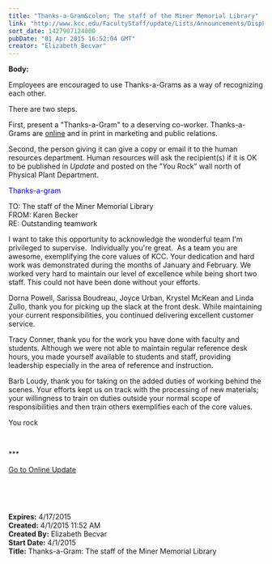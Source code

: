 ```yaml
---
title: "Thanks-a-Gram&colon; The staff of the Miner Memorial Library"
link: "http://www.kcc.edu/FacultyStaff/update/Lists/Announcements/DispForm.aspx?ID=1871"
sort_date: 1427907124000
pubDate: "01 Apr 2015 16:52:04 GMT"
creator: "Elizabeth Becvar"
---
```


<div><b>Body:</b> <div class="ExternalClass2C1E15CEFC844C3EBF45CEFE413EE576"><p>Employees are encouraged to use Thanks-a-Grams as a way of recognizing each other.</p>
<p>There are two steps. </p>
<p>First, present a &quot;Thanks-a-Gram&quot; to a deserving co-worker. Thanks-a-Grams are <a href="/FacultyStaff/documents/thanksagram.pdf">online</a> and in print in marketing and public relations.</p>
<p>Second, the person giving it can give a copy or email it to the human resources department. Human resources will ask the recipient(s) if it is OK to be published in <em>Update</em> and posted on the &quot;You Rock&quot; wall north of Physical Plant Department.</p>
<p><span style="color:blue">Thanks-a-gram </span> </p>
<p>TO: The staff of the Miner Memorial Library<br />FROM: Karen Becker<br />RE: Outstanding teamwork</p>
<p>I want to take this opportunity to acknowledge the wonderful team I'm privileged to supervise.  Individually you're great.  As a team you are awesome, exemplifying the core values of KCC. Your dedication and hard work was demonstrated during the months of January and February. We worked very hard to maintain our level of excellence while being short two staff. This could not have been done without your efforts. </p>
<p>Dorna Powell, Sarissa Boudreau, Joyce Urban, Krystel McKean and Linda Zullo, thank you for picking up the slack at the front desk. While maintaining your current responsibilities, you continued delivering excellent customer service.  </p>
<p>Tracy Conner, thank you for the work you have done with faculty and students. Although we were not able to maintain regular reference desk hours, you made yourself available to students and staff, providing leadership especially in the area of reference and instruction.</p>
<p>Barb Loudy, thank you for taking on the added duties of working behind the scenes. Your efforts kept us on track with the processing of new materials; your willingness to train on duties outside your normal scope of responsibilities and then train others exemplifies each of the core values.</p>
<p>You rock</p>
<p> </p>
<p>***</p>
<p><a href="/FacultyStaff/update/Pages/dailyupdate.aspx">Go to Online Update</a></p>
<p> </p>
<p> </p></div></div>
<div><b>Expires:</b> 4/17/2015</div>
<div><b>Created:</b> 4/1/2015 11:52 AM</div>
<div><b>Created By:</b> Elizabeth Becvar</div>
<div><b>Start Date:</b> 4/1/2015</div>
<div><b>Title:</b> Thanks-a-Gram: The staff of the Miner Memorial Library</div>

